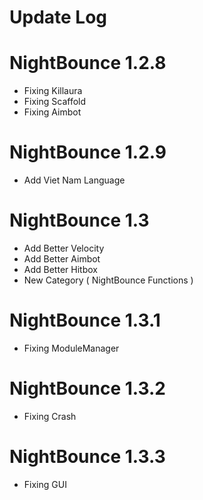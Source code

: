 # Update Log
# NightBounce 1.2.8
- Fixing Killaura
- Fixing Scaffold
- Fixing Aimbot
# NightBounce 1.2.9
- Add Viet Nam Language
# NightBounce 1.3
- Add Better Velocity
- Add Better Aimbot
- Add Better Hitbox
- New Category ( NightBounce Functions )
# NightBounce 1.3.1
- Fixing ModuleManager
# NightBounce 1.3.2
- Fixing Crash
# NightBounce 1.3.3
- Fixing GUI
